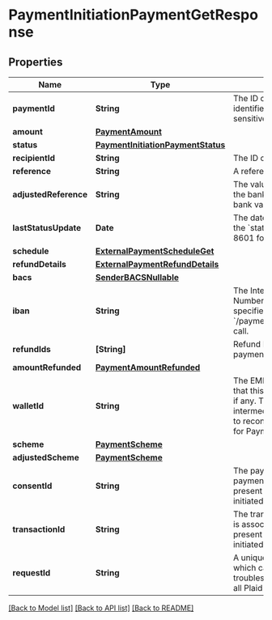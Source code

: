 # PaymentInitiationPaymentGetResponse

## Properties
Name | Type | Description | Notes
------------ | ------------- | ------------- | -------------
**paymentId** | **String** | The ID of the payment. Like all Plaid identifiers, the &#x60;payment_id&#x60; is case sensitive. | 
**amount** | [**PaymentAmount**](PaymentAmount.md) |  | 
**status** | [**PaymentInitiationPaymentStatus**](PaymentInitiationPaymentStatus.md) |  | 
**recipientId** | **String** | The ID of the recipient | 
**reference** | **String** | A reference for the payment. | 
**adjustedReference** | **String** | The value of the reference sent to the bank after adjustment to pass bank validation rules. | [optional] 
**lastStatusUpdate** | **Date** | The date and time of the last time the &#x60;status&#x60; was updated, in IS0 8601 format | 
**schedule** | [**ExternalPaymentScheduleGet**](ExternalPaymentScheduleGet.md) |  | [optional] 
**refundDetails** | [**ExternalPaymentRefundDetails**](ExternalPaymentRefundDetails.md) |  | [optional] 
**bacs** | [**SenderBACSNullable**](SenderBACSNullable.md) |  | 
**iban** | **String** | The International Bank Account Number (IBAN) for the sender, if specified in the &#x60;/payment_initiation/payment/create&#x60; call. | 
**refundIds** | **[String]** | Refund IDs associated with the payment. | [optional] 
**amountRefunded** | [**PaymentAmountRefunded**](PaymentAmountRefunded.md) |  | [optional] 
**walletId** | **String** | The EMI (E-Money Institution) wallet that this payment is associated with, if any. This wallet is used as an intermediary account to enable Plaid to reconcile the settlement of funds for Payment Initiation requests. | [optional] 
**scheme** | [**PaymentScheme**](PaymentScheme.md) |  | [optional] 
**adjustedScheme** | [**PaymentScheme**](PaymentScheme.md) |  | [optional] 
**consentId** | **String** | The payment consent ID that this payment was initiated with. Is present only when payment was initiated using the payment consent. | [optional] 
**transactionId** | **String** | The transaction ID that this payment is associated with, if any. This is present only when a payment was initiated using virtual accounts. | [optional] 
**requestId** | **String** | A unique identifier for the request, which can be used for troubleshooting. This identifier, like all Plaid identifiers, is case sensitive. | 

[[Back to Model list]](../README.md#documentation-for-models) [[Back to API list]](../README.md#documentation-for-api-endpoints) [[Back to README]](../README.md)



